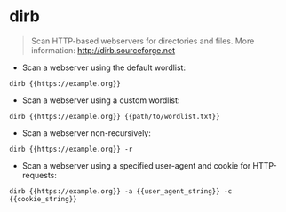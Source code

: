 # dirb

> Scan HTTP-based webservers for directories and files.
> More information: <http://dirb.sourceforge.net>

- Scan a webserver using the default wordlist:

`dirb {{https://example.org}}`

- Scan a webserver using a custom wordlist:

`dirb {{https://example.org}} {{path/to/wordlist.txt}}`

- Scan a webserver non-recursively:

`dirb {{https://example.org}} -r`

- Scan a webserver using a specified user-agent and cookie for HTTP-requests:

`dirb {{https://example.org}} -a {{user_agent_string}} -c {{cookie_string}}`
